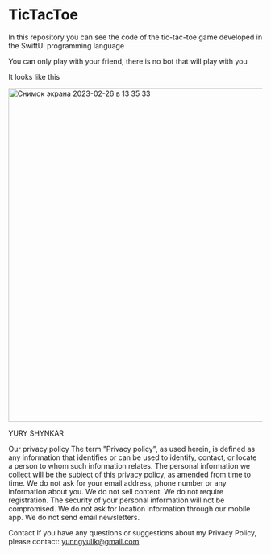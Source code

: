 # TicTacToe
In this repository you can see the code of the tic-tac-toe game developed in the SwiftUI programming language

You can only play with your friend, there is no bot that will play with you

It looks like this

<img width="663" alt="Снимок экрана 2023-02-26 в 13 35 33" src="https://user-images.githubusercontent.com/119353202/221405387-30836a63-432e-46bc-8ee6-555537a1532c.png">

YURY SHYNKAR


Our privacy policy
The term "Privacy policy", as used herein, is defined as any information that identifies or can be used to identify, contact, or locate a person to whom such information relates. The personal information we collect will be the subject of this privacy policy, as amended from time to time.
We do not ask for your email address, phone number or any information about you.
We do not sell content.
We do not require registration.
The security of your personal information will not be compromised.
We do not ask for location information through our mobile app.
We do not send email newsletters.

Contact 
If you have any questions or suggestions about my Privacy Policy, please contact: yunngyulik@gmail.com
